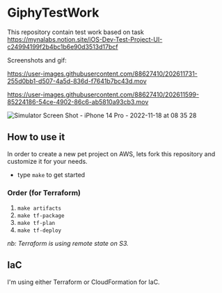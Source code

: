 # GiphyTestWork

This repository contain test work based on task https://mynalabs.notion.site/iOS-Dev-Test-Project-UI-c24994199f2b4bc1b6e90d3513d17bcf

Screenshots and gif:



https://user-images.githubusercontent.com/88627410/202611731-255d0bb1-d507-4a5d-836d-f7641b7bc43d.mov



https://user-images.githubusercontent.com/88627410/202611599-85224186-54ce-4902-86c6-ab5810a93cb3.mov

![Simulator Screen Shot - iPhone 14 Pro - 2022-11-18 at 08 35 28](https://user-images.githubusercontent.com/88627410/202611738-305ae939-81d3-45ed-85ec-c3a5bc443020.png)


## How to use it

In order to create a new pet project on AWS, lets fork this repository and customize it for your needs.

- type `make` to get started

### Order (for Terraform)

1. `make artifacts`
2. `make tf-package`
3. `make tf-plan`
4. `make tf-deploy`

*nb: Terraform is using remote state on S3.*

## IaC

I'm using either Terraform or CloudFormation for IaC.
